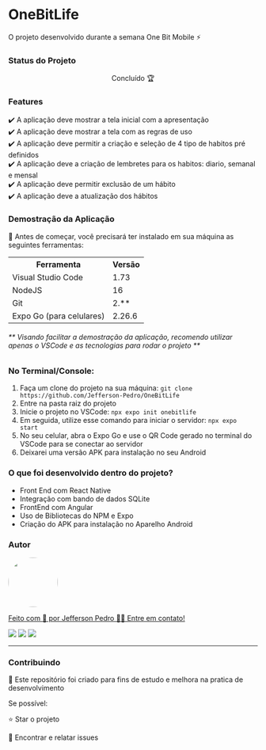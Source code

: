 # OneBitLife
 <p> O projeto desenvolvido durante a semana One Bit Mobile ⚡</p>

<h3>Status do Projeto</h3>
<p align="center"> Concluído 🏆</p>

<h3>Features</h3>

✔️ A aplicação deve mostrar a tela inicial com a apresentação<br>
✔️ A aplicação deve mostrar a tela com as regras de uso <br>
✔️ A aplicação deve permitir a criação e seleção de 4 tipo de habitos pré definidos<br>
✔️ A aplicação deve a criação de lembretes para os habitos: diario, semanal e mensal <br>
✔️ A aplicação deve permitir exclusão de um hábito <br>
✔️ A aplicação deve a atualização dos hábitos <br>


<h3>Demostração da Aplicação</h3>
<p>🚨 Antes de começar, você precisará ter instalado em sua máquina as seguintes ferramentas:</p>
<table>
<tr>
	<th>Ferramenta</th>
	<th>Versão</th>
</tr>
<tr>
	<td>Visual Studio Code</td>
	<td>1.73</td>
</tr>
	<td>NodeJS</td>
	<td>16</td>
</tr>
<tr>
	<td>Git</td>
	<td>2.**</td>
</tr>
<tr>
	<td>Expo Go (para celulares)</td>
	<td>2.26.6</td>
</tr>

</table>

<h6>** Visando facilitar a demostração da aplicação, recomendo utilizar apenas o VSCode e as tecnologias para rodar o projeto **</h6>

<h3>No Terminal/Console:</h3>
<ol>
	<li>Faça um clone do projeto na sua máquina: <code>git clone https://github.com/Jefferson-Pedro/OneBitLife </code></li>
	<li>Entre na pasta raiz do projeto</li> 
	<li>Inicie o projeto no VSCode: <code>npx expo init onebitlife</code></li>
	<li>Em seguida, utilize esse comando para iniciar o servidor: <code>npx expo start</code></li>
	<li>No seu celular, abra o Expo Go e use o QR Code gerado no terminal do VSCode para se conectar ao servidor</li>
 	<li>Deixarei uma versão APK para instalação no seu Android</li>
</ol>

<h3>O que foi desenvolvido dentro do projeto?</h3>
<ul>
<li>Front End com React Native</li>
<li>Integração com bando de dados SQLite</li>
<li>FrontEnd com Angular</li>
<li>Uso de Bibliotecas do NPM e Expo</li>
<li>Criação do APK para instalação no Aparelho Android</li>
</ul>

<h3>Autor</h3>

<a href="https://www.linkedin.com/in/jefferson-pedro-8a6264b9/">
 <img style="border-radius: 50%;" src="https://instagram.fcaw1-1.fna.fbcdn.net/v/t51.2885-19/174045253_1450802445260114_8761660112676779592_n.jpg?stp=dst-jpg_s150x150&_nc_ht=instagram.fcaw1-1.fna.fbcdn.net&_nc_cat=102&_nc_ohc=_sp_NTIyS9gAX8g9js2&edm=ABmJApABAAAA&ccb=7-5&oh=00_AT-9VV6aoZMGuDrwM3n0w6lJzZQZEWwU-ZwgpFj-mNHTWQ&oe=63449AD4&_nc_sid=6136e7" width="100px;" alt=""/>
 <br />

Feito com 💙 por Jefferson Pedro 👋🏽 Entre em contato!

<a href="https://www.instagram.com/jefferson.pedro25" target="_blank"><img src="https://img.shields.io/badge/-Instagram-%23E4405F?style=for-the-badge&logo=instagram&logoColor=white" target="_blank"></a>
<a href = "mailto:jeffersonpedro05@gmail.com"><img src="https://img.shields.io/badge/-Gmail-%23333?style=for-the-badge&logo=gmail&logoColor=white" target="_blank"></a>
<a href="https://www.linkedin.com/in/jefferson-pedro-8a6264b9" target="_blank"><img src="https://img.shields.io/badge/-LinkedIn-%230077B5?style=for-the-badge&logo=linkedin&logoColor=white" target="_blank"></a> 

<hr>

<h3>Contribuindo</h3>

🚀 Este repositório foi criado para fins de estudo e melhora na pratica de desenvolvimento <br>

Se possível:

⭐️  Star o projeto

🐛 Encontrar e relatar issues


